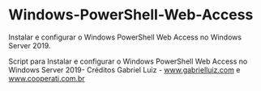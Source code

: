 # Windows-PowerShell-Web-Access
Instalar e configurar o Windows PowerShell Web Access no Windows Server 2019.

Script para Instalar e configurar o Windows PowerShell Web Access no Windows Server 2019- Créditos Gabriel Luiz - www.gabrielluiz.com e www.cooperati.com.br
